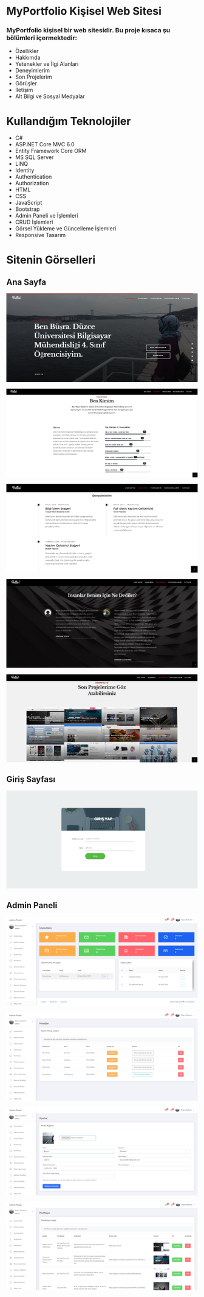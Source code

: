 # MyPortfolio Kişisel Web Sitesi
### MyPortfolio kişisel bir web sitesidir. Bu proje kısaca şu bölümleri içermektedir:
  - Özellikler
  - Hakkımda
  - Yetenekler ve İlgi Alanları
  - Deneyimlerim
  - Son Projelerim
  - Görüşler
  - İletişim
  - Alt Bilgi ve Sosyal Medyalar

# Kullandığım Teknolojiler
  - C#
  - ASP.NET Core MVC 6.0
  - Entity Framework Core ORM
  - MS SQL Server
  - LINQ
  - Identity
  - Authentication
  - Authorization
  - HTML
  - CSS
  - JavaScript
  - Bootstrap
  - Admin Paneli ve İşlemleri
  - CRUD İşlemleri
  - Görsel Yükleme ve Güncelleme İşlemleri
  - Responsive Tasarım

# Sitenin Görselleri

## Ana Sayfa
![Ana Sayfa](https://github.com/busraozdemir0/MyPortfolioProject/blob/master/MyPortfolioProject/wwwroot/ProjectScreenShoots/home1.png)

![Ana Sayfa](https://github.com/busraozdemir0/MyPortfolioProject/blob/master/MyPortfolioProject/wwwroot/ProjectScreenShoots/about.png)

![Ana Sayfa](https://github.com/busraozdemir0/MyPortfolioProject/blob/master/MyPortfolioProject/wwwroot/ProjectScreenShoots/experience.png)

![Ana Sayfa](https://github.com/busraozdemir0/MyPortfolioProject/blob/master/MyPortfolioProject/wwwroot/ProjectScreenShoots/reference.png)

![Ana Sayfa](https://github.com/busraozdemir0/MyPortfolioProject/blob/master/MyPortfolioProject/wwwroot/ProjectScreenShoots/portfolio.png)

## Giriş Sayfası

![Ana Sayfa](https://github.com/busraozdemir0/MyPortfolioProject/blob/master/MyPortfolioProject/wwwroot/ProjectScreenShoots/login.png)

## Admin Paneli

![Ana Sayfa](https://github.com/busraozdemir0/MyPortfolioProject/blob/master/MyPortfolioProject/wwwroot/ProjectScreenShoots/admin1.png)

![Ana Sayfa](https://github.com/busraozdemir0/MyPortfolioProject/blob/master/MyPortfolioProject/wwwroot/ProjectScreenShoots/messages.png)

![Ana Sayfa](https://github.com/busraozdemir0/MyPortfolioProject/blob/master/MyPortfolioProject/wwwroot/ProjectScreenShoots/settings.png)

![Ana Sayfa](https://github.com/busraozdemir0/MyPortfolioProject/blob/master/MyPortfolioProject/wwwroot/ProjectScreenShoots/portfolioAdd.png)

